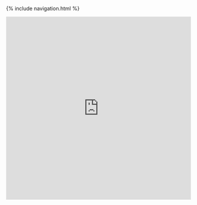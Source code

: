 {% include navigation.html %}
<iframe frameborder="0" width="100%" height="500px" src="https://repl.it/@BG101/B-G101.github.io-1?lite=true"></iframe>

